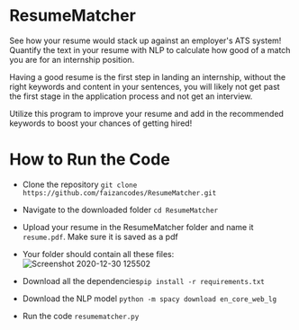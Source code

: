 # ResumeMatcher
See how your resume would stack up against an employer's ATS system! Quantify the text in your resume with NLP to calculate how good of a match you are for an internship position.

Having a good resume is the first step in landing an internship, without the right keywords and content in your sentences, you will likely not get past the first stage in the application process and not get an interview.

Utilize this program to improve your resume and add in the recommended keywords to boost your chances of getting hired!

# How to Run the Code
  - Clone the repository `git clone https://github.com/faizancodes/ResumeMatcher.git`
  
  - Navigate to the downloaded folder `cd ResumeMatcher`
  
  - Upload your resume in the ResumeMatcher folder and name it `resume.pdf`. Make sure it is saved as a pdf

  - Your folder should contain all these files:
  ![Screenshot 2020-12-30 125502](https://user-images.githubusercontent.com/43652410/103371757-46520280-4a9e-11eb-911e-e2c59b1e94c2.png)


  - Download all the dependencies`pip install -r requirements.txt`

  - Download the NLP model `python -m spacy download en_core_web_lg`  
  
  - Run the code `resumematcher.py`

